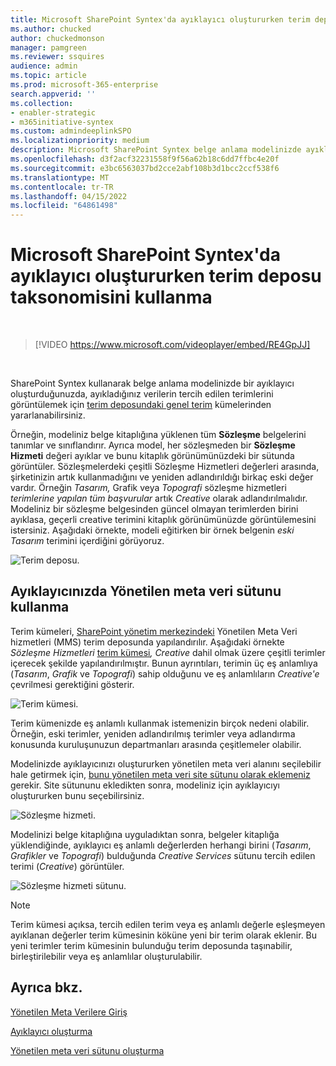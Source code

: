 ```yaml
---
title: Microsoft SharePoint Syntex'da ayıklayıcı oluştururken terim deposu taksonomisini kullanma
ms.author: chucked
author: chuckedmonson
manager: pamgreen
ms.reviewer: ssquires
audience: admin
ms.topic: article
ms.prod: microsoft-365-enterprise
search.appverid: ''
ms.collection:
- enabler-strategic
- m365initiative-syntex
ms.custom: admindeeplinkSPO
ms.localizationpriority: medium
description: Microsoft SharePoint Syntex belge anlama modelinizde ayıklayıcı oluştururken terim deposu taksonomisini kullanın.
ms.openlocfilehash: d3f2acf32231558f9f56a62b18c6dd7ffbc4e20f
ms.sourcegitcommit: e3bc6563037bd2cce2abf108b3d1bcc2ccf538f6
ms.translationtype: MT
ms.contentlocale: tr-TR
ms.lasthandoff: 04/15/2022
ms.locfileid: "64861498"
---
```

# <a name="leverage-term-store-taxonomy-when-creating-an-extractor-in-microsoft-sharepoint-syntex"></a>Microsoft SharePoint Syntex'da ayıklayıcı oluştururken terim deposu taksonomisini kullanma

</br>

> [!VIDEO https://www.microsoft.com/videoplayer/embed/RE4GpJJ]  

</br>

SharePoint Syntex kullanarak belge anlama modelinizde bir ayıklayıcı oluşturduğunuzda, ayıkladığınız verilerin tercih edilen terimlerini görüntülemek için [terim deposundaki genel terim](/sharepoint/managed-metadata) kümelerinden yararlanabilirsiniz.  

Örneğin, modeliniz belge kitaplığına yüklenen tüm **Sözleşme** belgelerini tanımlar ve sınıflandırır.  Ayrıca model, her sözleşmeden bir **Sözleşme Hizmeti** değeri ayıklar ve bunu kitaplık görünümünüzdeki bir sütunda görüntüler. Sözleşmelerdeki çeşitli Sözleşme Hizmetleri değerleri arasında, şirketinizin artık kullanmadığını ve yeniden adlandırıldığı birkaç eski değer vardır. Örneğin *Tasarım,* Grafik veya *Topografi* sözleşme hizmetleri *terimlerine yapılan tüm başvurular* artık *Creative* olarak adlandırılmalıdır. Modeliniz bir sözleşme belgesinden güncel olmayan terimlerden birini ayıklasa, geçerli creative terimini kitaplık görünümünüzde görüntülemesini istersiniz. Aşağıdaki örnekte, modeli eğitirken bir örnek belgenin *eski Tasarım* terimini içerdiğini görüyoruz.

   ![Terim deposu.](../media/content-understanding/design.png)</br>

## <a name="use-a-managed-metadata-column-in-your-extractor"></a>Ayıklayıcınızda Yönetilen meta veri sütunu kullanma

Terim kümeleri, <a href="https://go.microsoft.com/fwlink/?linkid=2185219" target="_blank">SharePoint yönetim merkezindeki</a> Yönetilen Meta Veri hizmetleri (MMS) terim deposunda yapılandırılır. Aşağıdaki örnekte *Sözleşme Hizmetleri* [terim kümesi](/sharepoint/managed-metadata#term-set)*, Creative* dahil olmak üzere çeşitli terimler içerecek şekilde yapılandırılmıştır.  Bunun ayrıntıları, terimin üç eş anlamlıya (*Tasarım*, *Grafik* ve *Topografi*) sahip olduğunu ve eş anlamlıların *Creative'e* çevrilmesi gerektiğini gösterir. 

   ![Terim kümesi.](../media/content-understanding/term-store.png)</br>

Terim kümenizde eş anlamlı kullanmak istemenizin birçok nedeni olabilir. Örneğin, eski terimler, yeniden adlandırılmış terimler veya adlandırma konusunda kuruluşunuzun departmanları arasında çeşitlemeler olabilir.

Modelinizde ayıklayıcınızı oluştururken yönetilen meta veri alanını seçilebilir hale getirmek için, [bunu yönetilen meta veri site sütunu olarak eklemeniz](https://support.microsoft.com/office/8fad9e35-a618-4400-b3c7-46f02785d27f) gerekir. Site sütununu ekledikten sonra, modeliniz için ayıklayıcıyı oluştururken bunu seçebilirsiniz.

   ![Sözleşme hizmeti.](../media/content-understanding/contract-services.png)</br>

Modelinizi belge kitaplığına uyguladıktan sonra, belgeler kitaplığa yüklendiğinde, ayıklayıcı eş anlamlı değerlerden herhangi birini (*Tasarım*, *Grafikler* ve *Topografi*) bulduğunda *Creative Services* sütunu tercih edilen terimi (*Creative*) görüntüler.

   ![Sözleşme hizmeti sütunu.](../media/content-understanding/creative.png)</br>

> [!NOTE]
> Terim kümesi açıksa, tercih edilen terim veya eş anlamlı değerle eşleşmeyen ayıklanan değerler terim kümesinin köküne yeni bir terim olarak eklenir. Bu yeni terimler terim kümesinin bulunduğu terim deposunda taşınabilir, birleştirilebilir veya eş anlamlılar oluşturulabilir.

## <a name="see-also"></a>Ayrıca bkz.
[Yönetilen Meta Verilere Giriş](/sharepoint/managed-metadata#terms)

[Ayıklayıcı oluşturma](create-an-extractor.md)

[Yönetilen meta veri sütunu oluşturma](https://support.microsoft.com/office/create-a-managed-metadata-column-8fad9e35-a618-4400-b3c7-46f02785d27f?redirectSourcePath=%252farticle%252fc2a06717-8105-4aea-890d-3082853ab7b7&ui=en-US&rs=en-US&ad=US)